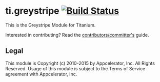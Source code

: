 ti.greystripe  [![Build Status](https://magnum.travis-ci.com/appcelerator-modules/ti.greystripe.svg?token=C6poLybMz9ERuFX5KZsz&branch=master)](https://magnum.travis-ci.com/appcelerator-modules/ti.greystripe)
============

This is the Greystripe Module for Titanium.

Interested in contributing? Read the [contributors/committer's](https://wiki.appcelerator.org/display/community/Home) guide.

## Legal

This module is Copyright (c) 2010-2015 by Appcelerator, Inc. All Rights Reserved. Usage of this module is subject to 
the Terms of Service agreement with Appcelerator, Inc.  
